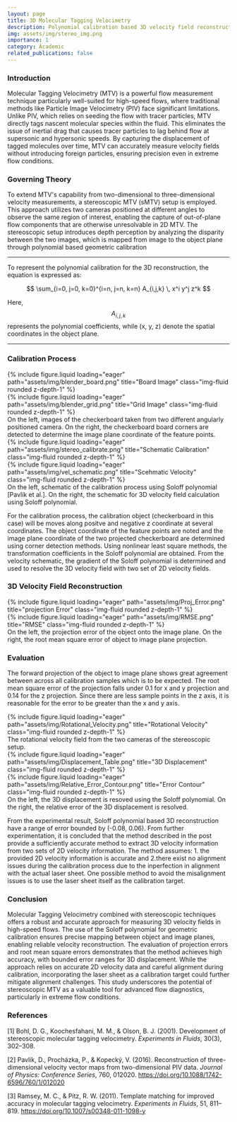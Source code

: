 ```yaml
---
layout: page
title: 3D Molecular Tagging Velocimetry
description: Polynomial calibration based 3D velocity field reconstruction
img: assets/img/stereo_img.png
importance: 1
category: Academic
related_publications: false
---
```


### Introduction

Molecular Tagging Velocimetry (MTV) is a powerful flow measurement technique particularly well-suited for high-speed flows, where traditional methods like Particle Image Velocimetry (PIV) face significant limitations. Unlike PIV, which relies on seeding the flow with tracer particles, MTV directly tags nascent molecular species within the fluid. This eliminates the issue of inertial drag that causes tracer particles to lag behind flow at supersonic and hypersonic speeds. By capturing the displacement of tagged molecules over time, MTV can accurately measure velocity fields without introducing foreign particles, ensuring precision even in extreme flow conditions.

### Governing Theory

To extend MTV's capability from two-dimensional to three-dimensional velocity measurements, a stereoscopic MTV (sMTV) setup is employed. This approach utilizes two cameras positioned at different angles to observe the same region of interest, enabling the capture of out-of-plane flow components that are otherwise unresolvable in 2D MTV. The stereoscopic setup introduces depth perception by analyzing the disparity between the two images, which is mapped from image to the object plane through polynomial based geometric calibration

---
To represent the polynomial calibration for the 3D reconstruction, the equation is expressed as:

$$
\sum_{i=0, j=0, k=0}^{i=n, j=n, k=n} A_{i,j,k} \, x^i y^j z^k
$$

Here, $$A_{i,j,k}$$ represents the polynomial coefficients, while (x, y, z) denote the spatial coordinates in the object plane.

---

### Calibration Process

<div class="row">
    <div class="col-sm mt-3 mt-md-0">
        {% include figure.liquid loading="eager" path="assets/img/blender_board.png" title="Board Image" class="img-fluid rounded z-depth-1" %}
    </div>
    <div class="col-sm mt-3 mt-md-0">
        {% include figure.liquid loading="eager" path="assets/img/blender_grid.png" title="Grid Image" class="img-fluid rounded z-depth-1" %}
    </div>
</div>
<div class="caption">
    On the left, images of the checkerboard taken from two different angularly positioned camera. On the right, the checkerboard board corners are detected to determine the image plane coordinate of the feature points. 
</div>
<div class="row">
    <div class="col-sm mt-3 mt-md-0">
        {% include figure.liquid loading="eager" path="assets/img/stereo_calibrate.png" title="Schematic Calibration" class="img-fluid rounded z-depth-1" %}
    </div>
     <div class="col-sm mt-3 mt-md-0">
        {% include figure.liquid loading="eager" path="assets/img/vel_schematic.png" title="Scehmatic Velocity" class="img-fluid rounded z-depth-1" %}
    </div>
</div>
<div class="caption">
    On the left, schematic of the calibration process using Soloff polynomial [Pavlik et al.]. On the right, the schematic for 3D velocity field calculation using Soloff polynomial. 
</div>

For the calibration process, the calibration object (checkerboard in this case) will be moves along positve and 
negative z coordinate at several coordinates. The object coordinate of the feature points are noted and the image
plane coordinate of the two projected checkerboard are determined using corner detection methods. 
Using nonlinear least square methods, the transformation coefficients in the Soloff polynomial are obtained. From the
velocity schematic, the gradient of the Soloff polynomial is determined and used to resolve the 3D velocity field with
two set of 2D velocity fields.

### 3D Velocity Field Reconstruction

<div class="row">
    <div class="col-sm mt-3 mt-md-0">
        {% include figure.liquid loading="eager" path="assets/img/Proj_Error.png" title="projection Error" class="img-fluid rounded z-depth-1" %}
    </div>
    <div class="col-sm mt-3 mt-md-0">
        {% include figure.liquid loading="eager" path="assets/img/RMSE.png" title="RMSE" class="img-fluid rounded z-depth-1" %}
    </div>
</div>
<div class="caption">
    On the left, the projection error of the object onto the image plane. On the right, the root mean square error of object to image plane projection. 
</div>

### Evaluation

The forward projection of the object to image plane shows great agreement between across all calibration samples which is to be expected. The root mean square error of the projection falls under 0.1 for x and y projection and 0.14 for the z projection. Since there are less sample points in the z axis, it is reasonable for the error to be greater than the x and y axis. 

<div class="row">
    <div class="col-sm mt-3 mt-md-0">
        {% include figure.liquid loading="eager" path="assets/img/Rotational_Velocity.png" title="Rotational Velocity" class="img-fluid rounded z-depth-1" %}
    </div>
</div>
<div class="caption">
    The rotational velocity field from the two cameras of the stereoscopic setup. 
</div>

<div class="row">
    <div class="col-sm mt-3 mt-md-0">
        {% include figure.liquid loading="eager" path="assets/img/Displacement_Table.png" title="3D Displacement" class="img-fluid rounded z-depth-1" %}
    </div>
    <div class="col-sm mt-3 mt-md-0">
        {% include figure.liquid loading="eager" path="assets/img/Relative_Error_Contour.png" title="Error Contour" class="img-fluid rounded z-depth-1" %}
    </div>
</div>
<div class="caption">
    On the left, the 3D displacement is resoved using the Soloff polynomial. On the right, the relative error of the 3D displacement is resolved. 
</div>

From the experimental result, Soloff polynomial based 3D reconstruction have a range of error bounded by (-0.08, 0.06). From further experimentation, it is concluded that the method described in the post provide a sufficiently accurate method to extract 3D velocity
information from two sets of 2D velocity information. The method assumes: 1. the provided 2D velocity information is accurate and 2.there exist no alignment issues during the calibration process due to the inperfection in alignment with the actual laser sheet. One possible method to avoid the misalignment issues is to use the laser sheet itself as the calibration target.

### Conclusion
Molecular Tagging Velocimetry combined with stereoscopic techniques offers a robust and accurate approach for measuring 3D velocity fields in high-speed flows. The use of the Soloff polynomial for geometric calibration ensures precise mapping between object and image planes, enabling reliable velocity reconstruction. The evaluation of projection errors and root mean square errors demonstrates that the method achieves high accuracy, with bounded error ranges for 3D displacement. While the approach relies on accurate 2D velocity data and careful alignment during calibration, incorporating the laser sheet as a calibration target could further mitigate alignment challenges. This study underscores the potential of stereoscopic MTV as a valuable tool for advanced flow diagnostics, particularly in extreme flow conditions.

### References
[1] Bohl, D. G., Koochesfahani, M. M., & Olson, B. J. (2001). Development of stereoscopic molecular tagging velocimetry. *Experiments in Fluids*, 30(3), 302–308.

[2] Pavlík, D., Procházka, P., & Kopecký, V. (2016). Reconstruction of three-dimensional velocity vector maps from two-dimensional PIV data. *Journal of Physics: Conference Series*, 760, 012020. https://doi.org/10.1088/1742-6596/760/1/012020

[3] Ramsey, M. C., & Pitz, R. W. (2011). Template matching for improved accuracy in molecular tagging velocimetry. *Experiments in Fluids*, 51, 811–819. https://doi.org/10.1007/s00348-011-1098-y

